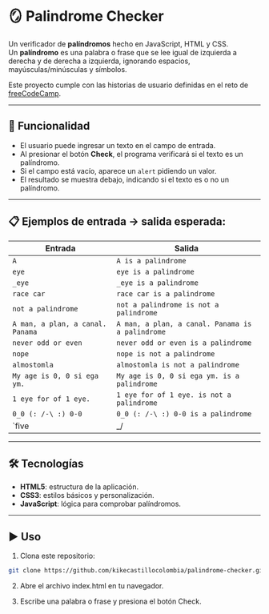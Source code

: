 # 🪞 Palindrome Checker

Un verificador de **palíndromos** hecho en JavaScript, HTML y CSS.  
Un **palíndromo** es una palabra o frase que se lee igual de izquierda a derecha y de derecha a izquierda, ignorando espacios, mayúsculas/minúsculas y símbolos.

Este proyecto cumple con las historias de usuario definidas en el reto de [freeCodeCamp](https://palindrome-checker.freecodecamp.rocks).

---

## 🚀 Funcionalidad

- El usuario puede ingresar un texto en el campo de entrada.
- Al presionar el botón **Check**, el programa verificará si el texto es un palíndromo.
- Si el campo está vacío, aparece un `alert` pidiendo un valor.
- El resultado se muestra debajo, indicando si el texto es o no un palíndromo.

---

## 📋 Ejemplos de entrada → salida esperada:

| Entrada                         | Salida                                                      |
|---------------------------------|-------------------------------------------------------------|
| `A`                             | `A is a palindrome`                                         |
| `eye`                           | `eye is a palindrome`                                       |
| `_eye`                          | `_eye is a palindrome`                                      |
| `race car`                      | `race car is a palindrome`                                  |
| `not a palindrome`              | `not a palindrome is not a palindrome`                      |
| `A man, a plan, a canal. Panama`| `A man, a plan, a canal. Panama is a palindrome`            |
| `never odd or even`             | `never odd or even is a palindrome`                         |
| `nope`                          | `nope is not a palindrome`                                  |
| `almostomla`                    | `almostomla is not a palindrome`                            |
| `My age is 0, 0 si ega ym.`     | `My age is 0, 0 si ega ym. is a palindrome`                 |
| `1 eye for of 1 eye.`           | `1 eye for of 1 eye. is not a palindrome`                   |
| `0_0 (: /-\ :) 0-0`             | `0_0 (: /-\ :) 0-0 is a palindrome`                         |
| `five|\_/|four`                 | `five|\_/|four is not a palindrome`                         |

---

## 🛠️ Tecnologías

- **HTML5**: estructura de la aplicación.
- **CSS3**: estilos básicos y personalización.
- **JavaScript**: lógica para comprobar palíndromos.

---

## ▶️ Uso

1. Clona este repositorio:
```bash
git clone https://github.com/kikecastillocolombia/palindrome-checker.git
```
2. Abre el archivo index.html en tu navegador.

3. Escribe una palabra o frase y presiona el botón Check.
